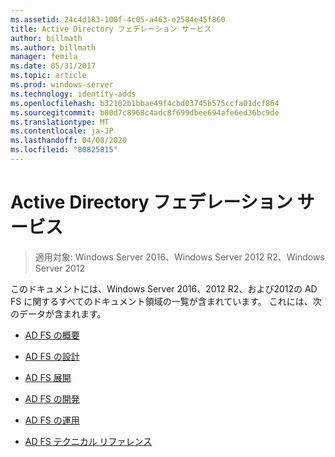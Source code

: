 ```yaml
---
ms.assetid: 24c4d183-100f-4c05-a463-e2584e45f860
title: Active Directory フェデレーション サービス
author: billmath
ms.author: billmath
manager: femila
ms.date: 05/31/2017
ms.topic: article
ms.prod: windows-server
ms.technology: identity-adds
ms.openlocfilehash: b32102b1bbae49f4cbd03745b575ccfa01dcf864
ms.sourcegitcommit: b00d7c8968c4adc8f699dbee694afe6ed36bc9de
ms.translationtype: MT
ms.contentlocale: ja-JP
ms.lasthandoff: 04/08/2020
ms.locfileid: "80825815"
---
```

# <a name="active-directory-federation-services"></a>Active Directory フェデレーション サービス

>適用対象: Windows Server 2016、Windows Server 2012 R2、Windows Server 2012 
  
このドキュメントには、Windows Server 2016、2012 R2、および2012の AD FS に関するすべてのドキュメント領域の一覧が含まれています。  これには、次のデータが含まれます。  
  
* [AD FS の概要](ad-fs/AD-FS-2016-Overview.md)

* [AD FS の設計](ad-fs/AD-FS-Design.md)
  
* [AD FS 展開](ad-fs/AD-FS-Deployment.md)  
  
* [AD FS の開発](ad-fs/AD-FS-Development.md)  
  
* [AD FS の運用](ad-fs/AD-FS-2016-Operations.md)

* [AD FS テクニカル リファレンス](ad-fs/AD-FS-Technical-Reference.md)


